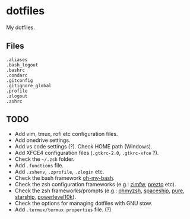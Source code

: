 # dotfiles
My dotfiles.

## Files

```
.aliases
.bash_logout
.bashrc
.condarc
.gitconfig
.gitignore_global
.profile
.zlogout
.zshrc
```

## TODO

- Add vim, tmux, rofi etc configuration files.
- Add onedrive settings.
- Add vs code settings (?). Check HOME path (Windows).
- Add XFCE4 configuration files (`.gtkrc-2.0`, `.gtkrc-xfce` ?).
- Check the `~/.zsh` folder.
- Add `.functions` file.
- Add `.zshenv`, `.zprofile`, `.zlogin` etc.
- Check the bash framework [oh-my-bash](https://github.com/ohmybash/oh-my-bash).
- Check the zsh configuration frameworks (e.g.: [zimfw](https://github.com/zimfw/zimfw), [prezto](https://github.com/sorin-ionescu/prezto) etc).
- Check the zsh frameworks/prompts (e.g.: [ohmyzsh](https://github.com/ohmyzsh/ohmyzsh), [spaceship](https://spaceship-prompt.sh/), [pure](https://github.com/sindresorhus/pure), [starship](https://starship.rs/), [powerlevel10k](https://github.com/romkatv/powerlevel10k)).
- Check the options for managing dotfiles with GNU stow.
- Add `.termux/termux.properties` file. (?)

